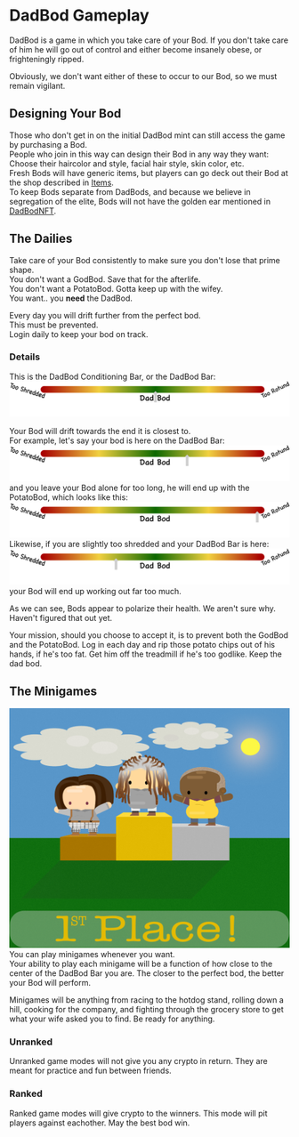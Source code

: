 # DadBod Gameplay
DadBod is a game in which you take care of your Bod. If you don't take care of him he will go out of control and either become insanely obese, or frighteningly ripped.

Obviously, we don't want either of these to occur to our Bod, so we must remain vigilant.

## Designing Your Bod
Those who don't get in on the initial DadBod mint can still access the game by purchasing a Bod.  
People who join in this way can design their Bod in any way they want: Choose their haircolor and style, facial hair style, skin color, etc.  
Fresh Bods will have generic items, but players can go deck out their Bod at the shop described in [Items](Items.md).  
To keep Bods separate from DadBods, and because we believe in segregation of the elite, Bods will not have the golden ear mentioned in [DadBodNFT](DadBodNFT.md).  

## The Dailies
Take care of your Bod consistently to make sure you don't lose that prime shape.  
You don't want a GodBod. Save that for the afterlife.  
You don't want a PotatoBod. Gotta keep up with the wifey.  
You want.. you **need** the DadBod.  

Every day you will drift further from the perfect bod.  
This must be prevented.  
Login daily to keep your bod on track.  

### Details
This is the DadBod Conditioning Bar, or the DadBod Bar:
![DadBodBar](Assets/DadBodBar.png)

Your Bod will drift towards the end it is closest to.  
For example, let's say your bod is here on the DadBod Bar:
![DadBodBar_3_4](Assets/DadBodBar_3_4.png)
and you leave your Bod alone for too long, he will end up with the PotatoBod, which looks like this:
![DadBodBar_PotatoBod](Assets/DadBodBar_PotatoBod.png)
Likewise, if you are slightly too shredded and your DadBod Bar is here:
![DadBodBar_PotatoBod](Assets/DadBodBar_1_4.png)
your Bod will end up working out far too much.  
  
As we can see, Bods appear to polarize their health. We aren't sure why. Haven't figured that out yet.  
  
Your mission, should you choose to accept it, is to prevent both the GodBod and the PotatoBod.
Log in each day and rip those potato chips out of his hands, if he's too fat. Get him off the treadmill if he's too godlike. Keep the dad bod.

## The Minigames
![WinMinigames](Assets/WinMinigames.png)
You can play minigames whenever you want.  
Your ability to play each minigame will be a function of how close to the center of the DadBod Bar you are. The closer to the perfect bod, the better your Bod will perform.  

Minigames will be anything from racing to the hotdog stand, rolling down a hill, cooking for the company, and fighting through the grocery store to get what your wife asked you to find. Be ready for anything.  

### Unranked
Unranked game modes will not give you any crypto in return. They are meant for practice and fun between friends.  

### Ranked
Ranked game modes will give crypto to the winners. This mode will pit players against eachother. May the best bod win.  
